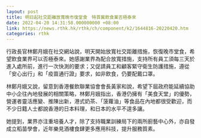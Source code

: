 ```yaml
---
layout: post
title: 明日起社交距離放寬晚市復堂食　特首冀飲食業否極泰來
date: 2022-04-20 14:31:58.000000000 +08:00
link: https://news.rthk.hk/rthk/ch/component/k2/1644816-20220420.htm
categories: rthk
---
```


行政長官林鄭月娥在社交網站說，明天開始放寬社交距離措施，恢復晚市堂食，希望飲食業界可以否極泰來。她感謝業界為配合放寬措施，支持所有員工須每三天於進入處所前，進行一次快測的要求；又促請員工和顧客緊守衛生防護措施，遵從「安心出行」和「疫苗通行證」要求，如非飲食，仍要配戴口罩。

林鄭月娥又說，留意到香港餐飲聯業協會會長黃家和說，希望下屆政府能延續協助中小企往內地發展的相關策略，林鄭月娥指出，香港仍擁有「美食天堂」的優勢，營運者靈活應變、推陳出新，港式奶茶、「菠蘿油」等食品在內地都很受歡迎，而不少日籍人士都說香港的日本料理，和日本的水平不遑多讓。

她提到，業界亦注重培養人才，除了支持職業訓練局下的兩所廚藝中心外，亦自發成立稻苗學會，近年樂見酒樓食肆更多應用科技，提升服務質素。
